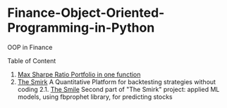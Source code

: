 # Finance-Object-Oriented-Programming-in-Python
OOP in Finance

Table of Content

1. [Max Sharpe Ratio Portfolio in one function](https://github.com/leo-ai-for-trading/Finance-Object-Oriented-Programming-in-Python/tree/main/Max-Sharpe-Ratio-Portfolio-one-function)
2. [The Smirk](https://thesmirk.herokuapp.com/) A Quantitative Platform for backtesting strategies without coding
2.1. [The Smile](https://thesmile.herokuapp.com/) Second part of "The Smirk" project: applied ML models, using fbprophet library, for predicting stocks 
